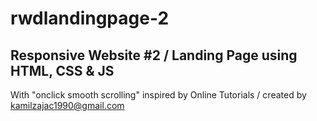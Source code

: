 # rwdlandingpage-2
## Responsive Website #2 / Landing Page using HTML, CSS &amp; JS
With "onclick smooth scrolling"
inspired by Online Tutorials / created by kamilzajac1990@gmail.com
